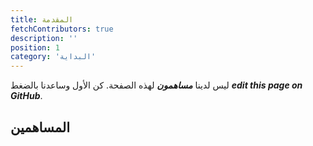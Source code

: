 ```yaml
---
title: المقدمة
fetchContributors: true
description: ''
position: 1
category: 'البداية'
---
```



ليس لدينا ***مساهمون*** لهذه الصفحة. كن الأول وساعدنا بالضغط
 ***edit this page on GitHub***.

## المساهمين

<contributors :items="$contributors"></contributors>
